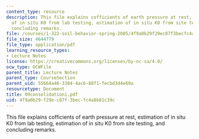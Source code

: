 ```yaml
---
content_type: resource
description: This file explains cofficients of earth pressure at rest, estimation
  of in situ K0 from lab testing, estimation of in situ K0 from site testing, and
  concluding remarks.
file: /courses/1-322-soil-behavior-spring-2005/4f9a0b29f29ec87f3becfc4a8b81c39c_09consolidationi.pdf
file_size: 4644779
file_type: application/pdf
learning_resource_types:
- Lecture Notes
license: https://creativecommons.org/licenses/by-nc-sa/4.0/
ocw_type: OCWFile
parent_title: Lecture Notes
parent_type: CourseSection
parent_uid: 55664a46-3384-4ac6-88f1-fecbd3d4e69a
resourcetype: Document
title: 09consolidationi.pdf
uid: 4f9a0b29-f29e-c87f-3bec-fc4a8b81c39c
---
```

This file explains cofficients of earth pressure at rest, estimation of in situ K0 from lab testing, estimation of in situ K0 from site testing, and concluding remarks.